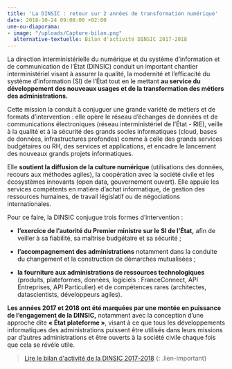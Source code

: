 ```yaml
---
title: 'La DINSIC : retour sur 2 années de transformation numérique'
date: 2018-10-24 09:08:00 +02:00
une-ou-diaporama:
- image: "/uploads/Capture-bilan.png"
  alternative-textuelle: Bilan d'activité DINSIC 2017-2018
---
```


La direction interministérielle du numérique et du système d’information et de communication de l’État (DINSIC) conduit un important chantier interministériel visant à assurer la qualité, la modernité et l’efficacité du système d’information (SI) de l’État tout en le mettant **au service du développement des nouveaux usages et de la transformation des métiers des administrations.**

Cette mission la conduit à conjuguer une grande variété de métiers et de formats d’intervention : elle opère le réseau d’échanges de données et de communications
électroniques (réseau interministériel de l’État - RIE), veille à la qualité et à
la sécurité des grands socles informatiques (cloud, bases de données,
infrastructures profondes) comme à celle des grands services budgétaires
ou RH, des services et applications, et encadre le lancement des nouveaux
grands projets informatiques.

Elle **soutient la diffusion de la culture numérique** (utilisations des données,
recours aux méthodes agiles), la coopération avec la société civile et les écosystèmes innovants (open data, gouvernement ouvert). Elle appuie les
services compétents en matière d’achat informatique, de gestion des ressources
humaines, de travail législatif ou de négociations internationales.

Pour ce faire, la DINSIC conjugue trois formes d’intervention :

* **l’exercice de l’autorité du Premier ministre sur le SI de l’État,** afin de
  veiller à sa fiabilité, sa maîtrise budgétaire et sa sécurité ;

* **l’accompagnement des administrations** notamment dans la conduite
  du changement et la construction de démarches mutualisées ;

* **la fourniture aux administrations de ressources technologiques** (produits, plateformes, données, logiciels : FranceConnect, API Entreprises, API
  Particulier) et de compétences rares (architectes, datascientists, développeurs agiles).

**Les années 2017 et 2018 ont été marquées par une montée en puissance de l’engagement de la DINSIC,** notamment avec la conception d’une approche dite
**« État plateforme »**, visant à ce que tous les développements informatiques des administrations puissent être utilisés dans leurs missions par d’autres
administrations et être ouverts à la société civile chaque fois que cela se révèle utile.

> [Lire le bilan d'activité de la DINSIC 2017-2018](/uploads/Bilan_DINSIC_2017-2018.pdf)
{: .lien-important}
